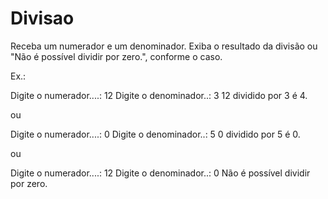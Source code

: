 # Divisao
Receba um numerador e um denominador. Exiba o resultado da divisão ou "Não é possível dividir por zero.", conforme o caso.

Ex.:

Digite o numerador....: 12
Digite o denominador..: 3
12 dividido por 3 é 4.

ou

Digite o numerador....: 0
Digite o denominador..: 5
0 dividido por 5 é 0.

ou

Digite o numerador....: 12
Digite o denominador..: 0
Não é possível dividir por zero.
